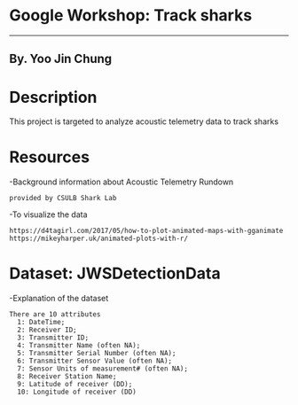 # Google Workshop: Track sharks

----------------------------------------------------------------------
By. Yoo Jin Chung
----------------------------------------------------------------------

# Description
  
  This project is targeted to analyze acoustic telemetry data to track sharks

# Resources
  -Background information about Acoustic Telemetry Rundown
  
    provided by CSULB Shark Lab
  
  -To visualize the data   
  
    https://d4tagirl.com/2017/05/how-to-plot-animated-maps-with-gganimate   
    https://mikeyharper.uk/animated-plots-with-r/
  
# Dataset: JWSDetectionData  
    
  -Explanation of the dataset
  
    There are 10 attributes
      1: DateTime;
      2: Receiver ID; 
      3: Transmitter ID; 
      4: Transmitter Name (often NA); 
      5: Transmitter Serial Number (often NA); 
      6: Transmitter Sensor Value (often NA); 
      7: Sensor Units of measurement# (often NA); 
      8: Receiver Station Name; 
      9: Latitude of receiver (DD); 
      10: Longitude of receiver (DD)
